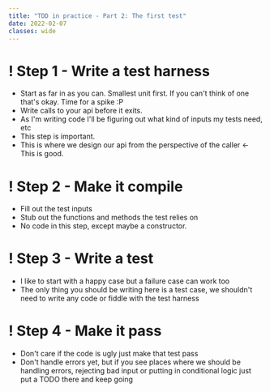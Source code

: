 ```yaml
---
title: "TDD in practice - Part 2: The first test"
date: 2022-02-07
classes: wide
---
```


# ! Step 1 - Write a test harness

- Start as far in as you can. Smallest unit first. If you can't think of one that's okay. Time for a spike :P
- Write calls to your api before it exits.
- As I'm writing code I'll be figuring out what kind of inputs my tests need, etc
- This step is important.
- This is where we design our api from the perspective of the caller <- This is good.

# ! Step 2 - Make it compile

- Fill out the test inputs
- Stub out the functions and methods the test relies on
- No code in this step, except maybe a constructor.

# ! Step 3 - Write a test

- I like to start with a happy case but a failure case can work too
- The only thing you should be writing here is a test case, we shouldn't need to write any code or fiddle with the test harness

# ! Step 4 - Make it pass

- Don't care if the code is ugly just make that test pass
- Don't handle errors yet, but if you see places where we should be handling errors, rejecting bad input or putting in conditional logic just put a
  TODO there and keep going